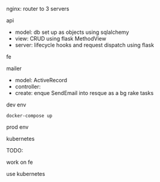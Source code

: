 nginx: router to 3 servers

api

- model: db set up as objects using sqlalchemy
- view: CRUD using flask MethodView
- server: lifecycle hooks and request dispatch using flask

fe 

mailer

- model: ActiveRecord
- controller: 
 - create: enque SendEmail into resque as a bg rake tasks 

dev env 

` docker-compose up `

prod env

kubernetes

TODO: 

work on fe

use kubernetes